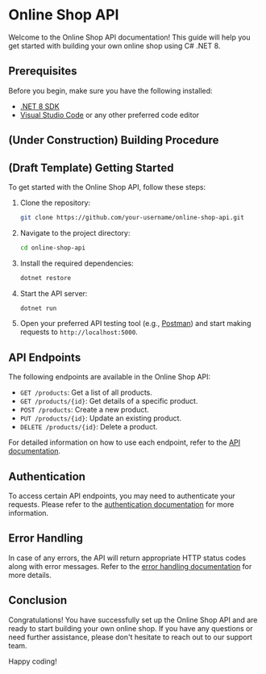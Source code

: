 # Online Shop API

Welcome to the Online Shop API documentation! This guide will help you get started with building your own online shop using C# .NET 8.

## Prerequisites

Before you begin, make sure you have the following installed:

- [.NET 8 SDK](https://dotnet.microsoft.com/download/dotnet/8.0)
- [Visual Studio Code](https://code.visualstudio.com/) or any other preferred code editor

## (Under Construction) Building Procedure




## (Draft Template) Getting Started

To get started with the Online Shop API, follow these steps:

1. Clone the repository:

    ```bash
    git clone https://github.com/your-username/online-shop-api.git
    ```

2. Navigate to the project directory:

    ```bash
    cd online-shop-api
    ```

3. Install the required dependencies:

    ```bash
    dotnet restore
    ```

4. Start the API server:

    ```bash
    dotnet run
    ```

5. Open your preferred API testing tool (e.g., [Postman](https://www.postman.com/)) and start making requests to `http://localhost:5000`.

## API Endpoints

The following endpoints are available in the Online Shop API:

- `GET /products`: Get a list of all products.
- `GET /products/{id}`: Get details of a specific product.
- `POST /products`: Create a new product.
- `PUT /products/{id}`: Update an existing product.
- `DELETE /products/{id}`: Delete a product.

For detailed information on how to use each endpoint, refer to the [API documentation](https://your-api-documentation-url).

## Authentication

To access certain API endpoints, you may need to authenticate your requests. Please refer to the [authentication documentation](https://your-authentication-documentation-url) for more information.

## Error Handling

In case of any errors, the API will return appropriate HTTP status codes along with error messages. Refer to the [error handling documentation](https://your-error-handling-documentation-url) for more details.

## Conclusion

Congratulations! You have successfully set up the Online Shop API and are ready to start building your own online shop. If you have any questions or need further assistance, please don't hesitate to reach out to our support team.

Happy coding!
